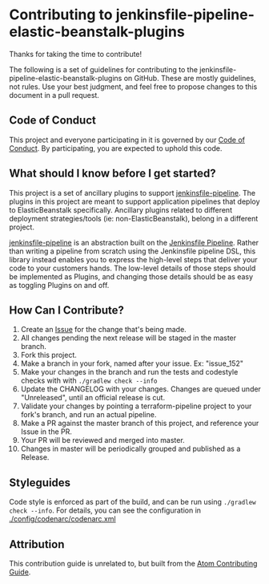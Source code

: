 # Contributing to jenkinsfile-pipeline-elastic-beanstalk-plugins

Thanks for taking the time to contribute!

The following is a set of guidelines for contributing to the jenkinsfile-pipeline-elastic-beanstalk-plugins on GitHub. These are mostly guidelines, not rules. Use your best judgment, and feel free to propose changes to this document in a pull request.

## Code of Conduct

This project and everyone participating in it is governed by our [Code of Conduct](https://github.com/manheim/jenkinsfile-pipeline-elastic-beanstalk-plugins/blob/master/CODE_OF_CONDUCT.md). By participating, you are expected to uphold this code.

## What should I know before I get started?

This project is a set of ancillary plugins to support [jenkinsfile-pipeline](https://github.com/manheim/jenkinsfile-pipeline).  The plugins in this project are meant to support application pipelines that deploy to ElasticBeanstalk specifically.  Ancillary plugins related to different deployment strategies/tools (ie: non-ElasticBeanstalk), belong in a different project.

[jenkinsfile-pipeline](https://github.com/manheim/jenkinsfile-pipeline) is an abstraction built on the [Jenkinsfile Pipeline](https://www.jenkins.io/doc/book/pipeline/).  Rather than writing a pipeline from scratch using the Jenkinsfile pipeline DSL, this library instead enables you to express the high-level steps that deliver your code to your customers hands.  The low-level details of those steps should be implemented as Plugins, and changing those details should be as easy as toggling Plugins on and off.

## How Can I Contribute?

1.  Create an [Issue](https://github.com/manheim/jenkinsfile-pipeline-elastic-beanstalk-plugins/issues) for the change that's being made.
2.  All changes pending the next release will be staged in the master branch.
3.  Fork this project.
4.  Make a branch in your fork, named after your issue. Ex: "issue_152"
5.  Make your changes in the branch and run the tests and codestyle checks with with `./gradlew check --info`
6.  Update the CHANGELOG with your changes. Changes are queued under "Unreleased", until an official release is cut.
7.  Validate your changes by pointing a terraform-pipeline project to your fork's branch, and run an actual pipeline.
8.  Make a PR against the master branch of this project, and reference your Issue in the PR.
9.  Your PR will be reviewed and merged into master.
10.  Changes in master will be periodically grouped and published as a Release.

## Styleguides

Code style is enforced as part of the build, and can be run using `./gradlew check --info`.  For details, you can see the configuration in [./config/codenarc/codenarc.xml](https://github.com/manheim/jenkinsfile-pipeline-elastic-beanstalk-plugins/blob/master/config/codenarc/codenarc.xml)

## Attribution

This contribution guide is unrelated to, but built from the [Atom Contributing Guide](https://github.com/atom/atom/blob/master/CONTRIBUTING.md).
